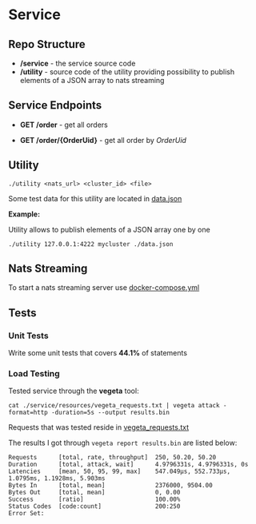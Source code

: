 # Service

## Repo Structure

- **/service** - the service source code
- **/utility** - source code of the utility providing possibility to publish 
elements of a JSON array to nats streaming

## Service Endpoints

- **GET /order** - get all orders

- **GET /order/{OrderUid}** - get all order by _OrderUid_

## Utility

```
./utility <nats_url> <cluster_id> <file>
```

Some test data for this utility are located in [data.json](./utility/data.json)

**Example:**

Utility allows to publish elements of a JSON array one by one

```
./utility 127.0.0.1:4222 mycluster ./data.json
```

## Nats Streaming

To start a nats streaming server use [docker-compose.yml](/service/resources/docker-compose.yml)

## Tests

### Unit Tests

Write some unit tests that covers **44.1%** of statements

### Load Testing

Tested service through the **vegeta** tool:

```
cat ./service/resources/vegeta_requests.txt | vegeta attack -format=http -duration=5s --output results.bin
```

Requests that was tested reside in [vegeta_requests.txt](./service/resources/vegeta_requests.txt)

The results I got through `vegeta report results.bin` are listed below:

```
Requests      [total, rate, throughput]  250, 50.20, 50.20
Duration      [total, attack, wait]      4.9796331s, 4.9796331s, 0s
Latencies     [mean, 50, 95, 99, max]    547.049µs, 552.733µs, 1.0795ms, 1.1928ms, 5.903ms
Bytes In      [total, mean]              2376000, 9504.00
Bytes Out     [total, mean]              0, 0.00
Success       [ratio]                    100.00%
Status Codes  [code:count]               200:250  
Error Set:
```